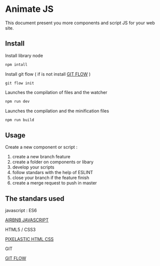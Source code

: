 # Animate JS

This document present you more components and script JS for your web site. 

## Install
Install library node
```Bash
npm intall
```

Install git flow ( if is not install 
[GIT FLOW](https://danielkummer.github.io/git-flow-cheatsheet/index.fr_FR.html) )
```
git flow init
```

Launches the compilation of files and the watcher 
```Bash
npm run dev
```

Launches the compilation and the minification files 

```Bash
npm run build
```

## Usage
Create a new component or script :
1. create a new branch feature
2. create a folder on components or libary
3. develop your scripts
4. follow standars with the help of ESLINT
5. close your branch if the feature finish
6. create a merge request to push in master

## The standars used

javascript : ES6

[AIRBNB JAVASCRIPT](https://github.com/airbnb/javascript)

HTML5 / CSS3

[PIXELASTIC HTML CSS](http://pixelastic.github.io/code-guide/#css-syntax)

GIT

[GIT FLOW](https://danielkummer.github.io/git-flow-cheatsheet/index.fr_FR.html)